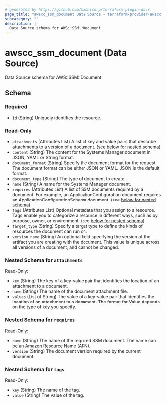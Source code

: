 ```yaml
---
# generated by https://github.com/hashicorp/terraform-plugin-docs
page_title: "awscc_ssm_document Data Source - terraform-provider-awscc"
subcategory: ""
description: |-
  Data Source schema for AWS::SSM::Document
---
```


# awscc_ssm_document (Data Source)

Data Source schema for AWS::SSM::Document



<!-- schema generated by tfplugindocs -->
## Schema

### Required

- `id` (String) Uniquely identifies the resource.

### Read-Only

- `attachments` (Attributes List) A list of key and value pairs that describe attachments to a version of a document. (see [below for nested schema](#nestedatt--attachments))
- `content` (String) The content for the Systems Manager document in JSON, YAML or String format.
- `document_format` (String) Specify the document format for the request. The document format can be either JSON or YAML. JSON is the default format.
- `document_type` (String) The type of document to create.
- `name` (String) A name for the Systems Manager document.
- `requires` (Attributes List) A list of SSM documents required by a document. For example, an ApplicationConfiguration document requires an ApplicationConfigurationSchema document. (see [below for nested schema](#nestedatt--requires))
- `tags` (Attributes List) Optional metadata that you assign to a resource. Tags enable you to categorize a resource in different ways, such as by purpose, owner, or environment. (see [below for nested schema](#nestedatt--tags))
- `target_type` (String) Specify a target type to define the kinds of resources the document can run on.
- `version_name` (String) An optional field specifying the version of the artifact you are creating with the document. This value is unique across all versions of a document, and cannot be changed.

<a id="nestedatt--attachments"></a>
### Nested Schema for `attachments`

Read-Only:

- `key` (String) The key of a key-value pair that identifies the location of an attachment to a document.
- `name` (String) The name of the document attachment file.
- `values` (List of String) The value of a key-value pair that identifies the location of an attachment to a document. The format for Value depends on the type of key you specify.


<a id="nestedatt--requires"></a>
### Nested Schema for `requires`

Read-Only:

- `name` (String) The name of the required SSM document. The name can be an Amazon Resource Name (ARN).
- `version` (String) The document version required by the current document.


<a id="nestedatt--tags"></a>
### Nested Schema for `tags`

Read-Only:

- `key` (String) The name of the tag.
- `value` (String) The value of the tag.


